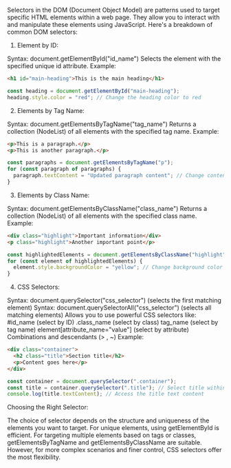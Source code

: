 Selectors in the DOM (Document Object Model) are patterns used to target specific HTML elements within a web page. They allow you to interact with and manipulate these elements using JavaScript. Here's a breakdown of common DOM selectors:

1. Element by ID:

Syntax: document.getElementById("id_name")
Selects the element with the specified unique id attribute.
Example:

```HTML
<h1 id="main-heading">This is the main heading</h1>
```
```JavaScript
const heading = document.getElementById("main-heading");
heading.style.color = "red"; // Change the heading color to red
```

2. Elements by Tag Name:

Syntax: document.getElementsByTagName("tag_name")
Returns a collection (NodeList) of all elements with the specified tag name.
Example:

```HTML
<p>This is a paragraph.</p>
<p>This is another paragraph.</p>
```
```JavaScript
const paragraphs = document.getElementsByTagName("p");
for (const paragraph of paragraphs) {
  paragraph.textContent = "Updated paragraph content"; // Change content of all paragraphs
}
```
3. Elements by Class Name:

Syntax: document.getElementsByClassName("class_name")
Returns a collection (NodeList) of all elements with the specified class name.
Example:

```HTML
<div class="highlight">Important information</div>
<p class="highlight">Another important point</p>
```
```JavaScript
const highlightedElements = document.getElementsByClassName("highlight");
for (const element of highlightedElements) {
  element.style.backgroundColor = "yellow"; // Change background color of highlighted elements
}
```
4. CSS Selectors:

Syntax: document.querySelector("css_selector") (selects the first matching element)
Syntax: document.querySelectorAll("css_selector") (selects all matching elements)
Allows you to use powerful CSS selectors like:
#id_name (select by ID)
.class_name (select by class)
tag_name (select by tag name)
element[attribute_name="value"] (select by attribute)
Combinations and descendants (> , ~)
Example:

```HTML
<div class="container">
  <h2 class="title">Section title</h2>
  <p>Content goes here</p>
</div>
```
```JavaScript
const container = document.querySelector(".container");
const title = container.querySelector(".title"); // Select title within the container
console.log(title.textContent); // Access the title text content
```
Choosing the Right Selector:

The choice of selector depends on the structure and uniqueness of the elements you want to target. For unique elements, using getElementById is efficient. For targeting multiple elements based on tags or classes, getElementsByTagName and getElementsByClassName are suitable. However, for more complex scenarios and finer control, CSS selectors offer the most flexibility.
